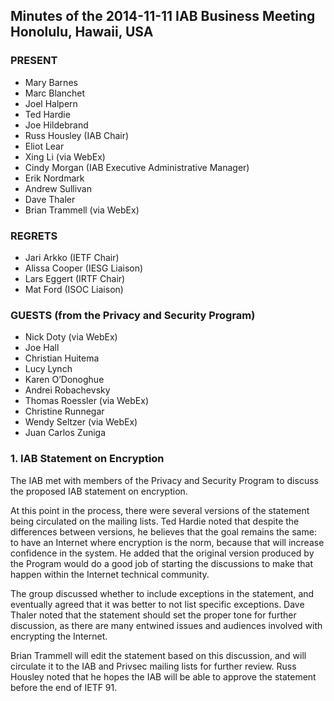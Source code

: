 
Minutes of the 2014-11-11 IAB Business Meeting 
Honolulu, Hawaii, USA
---------------------------------------------------------------------


### PRESENT


* Mary Barnes
* Marc Blanchet
* Joel Halpern
* Ted Hardie
* Joe Hildebrand
* Russ Housley (IAB Chair)
* Eliot Lear
* Xing Li (via WebEx)
* Cindy Morgan (IAB Executive Administrative Manager)
* Erik Nordmark
* Andrew Sullivan
* Dave Thaler
* Brian Trammell (via WebEx)


### REGRETS


* Jari Arkko (IETF Chair)
* Alissa Cooper (IESG Liaison)
* Lars Eggert (IRTF Chair)
* Mat Ford (ISOC Liaison)


### GUESTS (from the Privacy and Security Program)


* Nick Doty (via WebEx)
* Joe Hall
* Christian Huitema
* Lucy Lynch
* Karen O’Donoghue
* Andrei Robachevsky
* Thomas Roessler (via WebEx)
* Christine Runnegar
* Wendy Seltzer (via WebEx)
* Juan Carlos Zuniga


### 1. IAB Statement on Encryption


The IAB met with members of the Privacy and Security Program to discuss the proposed IAB statement on encryption.


At this point in the process, there were several versions of the statement being circulated on the mailing lists. Ted Hardie noted that despite the differences between versions, he believes that the goal remains the same: to have an Internet where encryption is the norm, because that will increase confidence in the system. He added that the original version produced by the Program would do a good job of starting the discussions to make that happen within the Internet technical community.


The group discussed whether to include exceptions in the statement, and eventually agreed that it was better to not list specific exceptions. Dave Thaler noted that the statement should set the proper tone for further discussion, as there are many entwined issues and audiences involved with encrypting the Internet.


Brian Trammell will edit the statement based on this discussion, and will circulate it to the IAB and Privsec mailing lists for further review. Russ Housley noted that he hopes the IAB will be able to approve the statement before the end of IETF 91.


